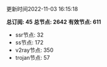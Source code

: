 更新时间2022-11-03 16:15:18

**总订阅: 45**
**总节点: 2642**
**有效节点: 611**
- ssr节点: 32
- ss节点: 172
- v2ray节点: 350
- trojan节点: 57
